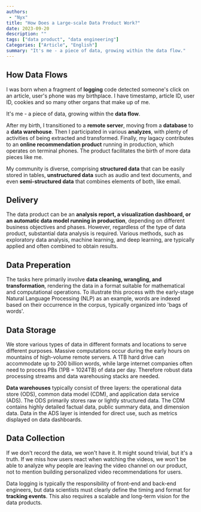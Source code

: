 ```yaml
---
authors:
 - "Nyx"
title: "How Does a Large-scale Data Product Work?"
date: 2023-09-20
description: ""
tags: ["data product", "data engineering"]
Categories: ["Article", "English"]
summary: "It's me - a piece of data, growing within the data flow."
---
```

<div id="google_translate_element"></div>

<script type="text/javascript">
function googleTranslateElementInit() {
  new google.translate.TranslateElement({pageLanguage: 'en'}, 'google_translate_element');
}
</script>

<script type="text/javascript" src="//translate.google.com/translate_a/element.js?cb=googleTranslateElementInit"></script>

## How Data Flows
I was born when a fragment of **logging** code detected someone's click on an article, user's phone was my birthplace. I have timestamp, article ID, user ID, cookies and so many other organs that make up of me. 

It's me - a piece of data, growing within the **data flow**. 

After my birth, I transitioned to a **remote server**, moving from a **database** to a **data warehouse**. Then I participated in various **analyzes**, with plenty of activities of being extracted and transformed. Finally, my lagacy contributes to an **online recommendation product** running in production, which operates on terminal phones. The product facilitates the birth of more data pieces like me.

My community is diverse, comprising **structured data** that can be easily stored in tables, **unstructured data** such as audio and text documents, and even **semi-structured data** that combines elements of both, like email.

## Delivery
The data product can be an **analysis report, a visualization dashboard, or an automatic data model running in production**, depending on different business objectives and phases. However, regardless of the type of data product, substantial data analysis is required. Various methods, such as exploratory data analysis, machine learning, and deep learning, are typically applied and often combined to obtain results.

## Data Preperation
The tasks here primarily involve **data cleaning, wrangling, and transformation**, rendering the data in a format suitable for mathematical and computational operations. To illustrate this process with the early-stage Natural Language Processing (NLP) as an example, words are indexed based on their occurrence in the corpus, typically organized into 'bags of words'.

## Data Storage
We store various types of data in different formats and locations to serve different purposes. Massive computations occur during the early hours on mountains of high-volume remote servers. A 1TB hard drive can accommodate up to 200 billion words, while large internet companies often need to process PBs (1PB = 1024TB) of data per day. Therefore robust data processing streams and data warehousing stacks are needed.

**Data warehouses** typically consist of three layers: the operational data store (ODS), common data model (CDM), and application data service (ADS). The ODS primarily stores raw or lightly structured data. The CDM contains highly detailed factual data, public summary data, and dimension data. Data in the ADS layer is intended for direct use, such as metrics displayed on data dashboards.
 

## Data Collection
If we don't record the data, we won't have it. It might sound trivial, but it's a truth. If we miss how users react when watching the videos, we won't be able to analyze why people are leaving the video channel on our product, not to mention building personalized video recommendations for users.

Data logging is typically the responsibility of front-end and back-end engineers, but data scientists must clearly define the timing and format for **tracking events**. This also requires a scalable and long-term vision for the data products.